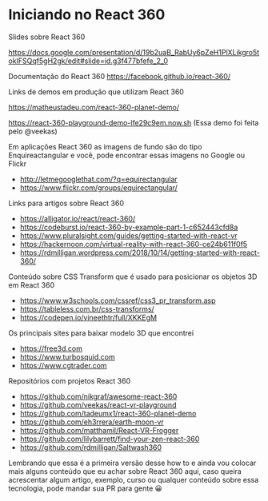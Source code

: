 # Iniciando no React 360

Slides sobre React 360

https://docs.google.com/presentation/d/19b2uaB_RabUy6pZeH1PlXLikgro5tokIFSQqf5gH2gk/edit#slide=id.g3f477bfefe_2_0

Documentação do React 360
https://facebook.github.io/react-360/

Links de demos em produção que utilizam React 360

 https://matheustadeu.com/react-360-planet-demo/

 https://react-360-playground-demo-lfe29c9em.now.sh 
 (Essa demo foi feita pelo @veekas)

Em aplicações React 360 as imagens de fundo são do tipo Enquireactangular e você, pode encontrar essas imagens no Google ou Flickr

 - http://letmegooglethat.com/?q=equirectangular
 - https://www.flickr.com/groups/equirectangular/

Links para artigos sobre React 360

 - https://alligator.io/react/react-360/
 - https://codeburst.io/react-360-by-example-part-1-c652443cfd8a
 - https://www.pluralsight.com/guides/getting-started-with-react-vr
- https://hackernoon.com/virtual-reality-with-react-360-ce24b611f0f5
- https://rdmilligan.wordpress.com/2018/10/14/getting-started-with-react-360/

Conteúdo sobre CSS Transform que é usado para posicionar os objetos 3D em React 360

- https://www.w3schools.com/cssref/css3_pr_transform.asp
- https://tableless.com.br/css-transforms/
- https://codepen.io/vineethtr/full/XKKEgM

Os principais sites para baixar modelo 3D que encontrei

- https://free3d.com
- https://www.turbosquid.com
- https://www.cgtrader.com

Repositórios com projetos React 360

- https://github.com/nikgraf/awesome-react-360
- https://github.com/veekas/react-vr-playground
- https://github.com/tadeumx1/react-360-planet-demo
- https://github.com/eh3rrera/earth-moon-vr
- https://github.com/matthamil/React-VR-Frogger
- https://github.com/lilybarrett/find-your-zen-react-360
- https://github.com/rdmilligan/Saltwash360

Lembrando que essa é a primeira versão desse how to e ainda vou colocar mais alguns conteúdo que eu achar sobre React 360 aqui, caso queira acrescentar algum artigo, exemplo, curso ou qualquer conteúdo sobre essa tecnologia, pode mandar sua PR para gente 😀
